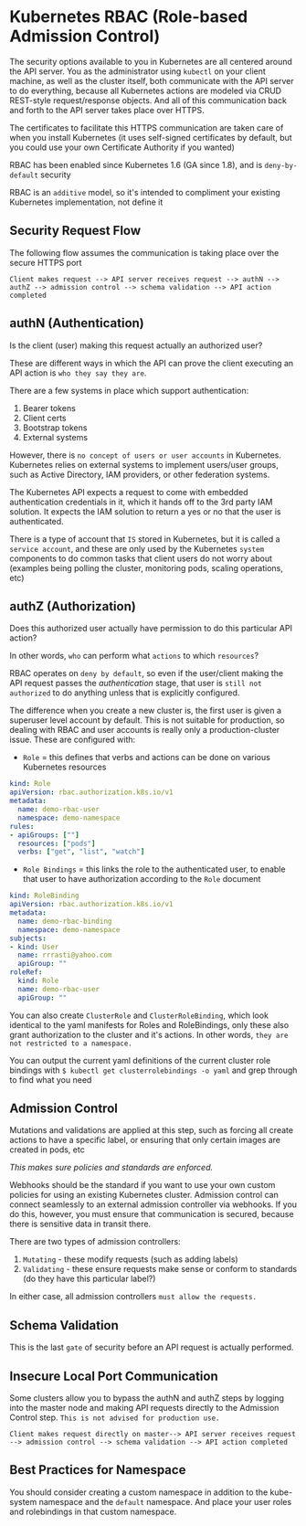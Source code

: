 # Kubernetes RBAC (Role-based Admission Control)

The security options available to you in Kubernetes are all centered around the API server. You as the administrator using `kubectl` on your client machine, as well as the cluster itself, both communicate with the API server to do everything, because all Kubernetes actions are modeled via CRUD REST-style request/response objects. And all of this communication back and forth to the API server takes place over HTTPS. 

The certificates to facilitate this HTTPS communication are taken care of when you install Kubernetes (it uses self-signed certificates by default, but you could use your own Certificate Authority if you wanted)

RBAC has been enabled since Kubernetes 1.6 (GA since 1.8), and is `deny-by-default` security

RBAC is an `additive` model, so it's intended to compliment your existing Kubernetes implementation, not define it

## Security Request Flow

The following flow assumes the communication is taking place over the secure HTTPS port

```text
Client makes request --> API server receives request --> authN --> authZ --> admission control --> schema validation --> API action completed
```

## authN (Authentication)

Is the client (user) making this request actually an authorized user?

These are different ways in which the API can prove the client executing an API action is `who they say they are`.

There are a few systems in place which support authentication:

1. Bearer tokens
2. Client certs
3. Bootstrap tokens
4. External systems

However, there is `no concept of users or user accounts` in Kubernetes. Kubernetes relies on external systems to implement users/user groups, such as Active Directory, IAM providers, or other federation systems.

The Kubernetes API expects a request to come with embedded authentication credentials in it, which it hands off to the 3rd party IAM solution. It expects the IAM solution to return a yes or no that the user is authenticated.

There is a type of account that `IS` stored in Kubernetes, but it is called a `service account`, and these are only used by the Kubernetes `system` components to do common tasks that client users do not worry about (examples being polling the cluster, monitoring pods, scaling operations, etc)

## authZ (Authorization)

Does this authorized user actually have permission to do this particular API action?

In other words, `who` can perform what `actions` to which `resources`?

RBAC operates on `deny by default`, so even if the user/client making the API request passes the _authentication_ stage, that user is `still not authorized` to do anything unless that is explicitly configured.

The difference when you create a new cluster is, the first user is given a superuser level account by default. This is not suitable for production, so dealing with RBAC and user accounts is really only a production-cluster issue. These are configured with:

- `Role` = this defines that verbs and actions can be done on various Kubernetes resources

```yaml
kind: Role
apiVersion: rbac.authorization.k8s.io/v1
metadata:
  name: demo-rbac-user
  namespace: demo-namespace
rules:
- apiGroups: [""]
  resources: ["pods"]
  verbs: ["get", "list", "watch"]
```

- `Role Bindings` = this links the role to the authenticated user, to enable that user to have authorization according to the `Role` document

```yaml
kind: RoleBinding
apiVersion: rbac.authorization.k8s.io/v1
metadata:
  name: demo-rbac-binding
  namespace: demo-namespace
subjects:
- kind: User
  name: rrrasti@yahoo.com
  apiGroup: ""
roleRef:
  kind: Role
  name: demo-rbac-user
  apiGroup: ""
```

You can also create `ClusterRole` and `ClusterRoleBinding`, which look identical to the yaml manifests for Roles and RoleBindings, only these also grant authorization to the cluster and it's actions. In other words, `they are not restricted to a namespace.`

You can output the current yaml definitions of the current cluster role bindings with `$ kubectl get clusterrolebindings -o yaml` and grep through to find what you need

## Admission Control

Mutations and validations are applied at this step, such as forcing all create actions to have a specific label, or ensuring that only certain images are created in pods, etc

_This makes sure policies and standards are enforced._

Webhooks should be the standard if you want to use your own custom policies for using an existing Kubernetes cluster. Admission control can connect seamlessly to an external admission controller via webhooks. If you do this, however, you must ensure that communication is secured, because there is sensitive data in transit there.

There are two types of admission controllers:

1. `Mutating` - these modify requests (such as adding labels)
2. `Validating` - these ensure requests make sense or conform to standards (do they have this particular label?)

In either case, all admission controllers `must allow the requests.`

## Schema Validation

This is the last `gate` of security before an API request is actually performed.

## Insecure Local Port Communication

Some clusters allow you to bypass the authN and authZ steps by logging into the master node and making API requests directly to the Admission Control step. `This is not advised for production use.`

```text
Client makes request directly on master--> API server receives request --> admission control --> schema validation --> API action completed
```

## Best Practices for Namespace

You should consider creating a custom namespace in addition to the kube-system namespace and the `default` namespace. And place your user roles and rolebindings in that custom namespace.